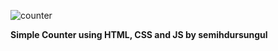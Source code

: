 ![counter](https://github.com/semihdursungul/front-end-source-codes/assets/114025283/97c96d5e-1af3-485d-b207-2f50dcf1859b)

**Simple Counter using HTML, CSS and JS by semihdursungul**
